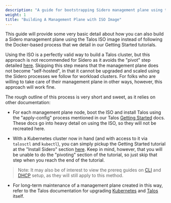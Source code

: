 ```yaml
---
description: "A guide for bootstrapping Sidero management plane using the ISO image"
weight: 1
title: "Building A Management Plane with ISO Image"
---
```


This guide will provide some very basic detail about how you can also build a Sidero management plane using the Talos ISO image instead of following the Docker-based process that we detail in our Getting Started tutorials.

Using the ISO is a perfectly valid way to build a Talos cluster, but this approach is not recommended for Sidero as it avoids the "pivot" step detailed [here](../../getting-started/pivot).
Skipping this step means that the management plane does not become "self-hosted", in that it cannot be upgraded and scaled using the Sidero processes we follow for workload clusters.
For folks who are willing to take care of their management plane in other ways, however, this approach will work fine.

The rough outline of this process is very short and sweet, as it relies on other documentation:

- For each management plane node, boot the ISO and install Talos using the "apply-config" process mentioned in our Talos [Getting Started](https://www.talos.dev/docs/v0.13/introduction/getting-started/) docs.
  These docs go into heavy detail on using the ISO, so they will not be recreated here.

- With a Kubernetes cluster now in hand (and with access to it via `talosctl` and `kubectl`), you can simply pickup the Getting Started tutorial at the "Install Sidero" section [here](../../getting-started/install-clusterapi).
  Keep in mind, however, that you will be unable to do the "pivoting" section of the tutorial, so just skip that step when you reach the end of the tutorial.

> Note: It may also be of interest to view the prereq guides on [CLI](../../getting-started/prereq-cli-tools) and [DHCP](../../getting-started/prereq-dhcp) setup, as they will still apply to this method.

- For long-term maintenance of a management plane created in this way, refer to the Talos documentation for upgrading [Kubernetes](https://www.talos.dev/docs/v0.13/guides/upgrading-kubernetes/) and [Talos](https://www.talos.dev/docs/v0.13/guides/upgrading-talos/) itself.
